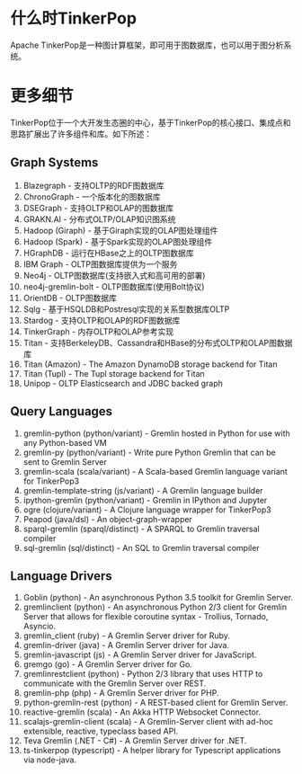 # 什么时TinkerPop
Apache TinkerPop是一种图计算框架，即可用于图数据库，也可以用于图分析系统。

# 更多细节
TinkerPop位于一个大开发生态圈的中心，基于TinkerPop的核心接口、集成点和思路扩展出了许多组件和库。如下所述：

## Graph Systems
1. Blazegraph - 支持OLTP的RDF图数据库
2. ChronoGraph - 一个版本化的图数据库
3. DSEGraph - 支持OLTP和OLAP的图数据库
4. GRAKN.AI - 分布式OLTP/OLAP知识图系统
5. Hadoop (Giraph) - 基于Giraph实现的OLAP图处理组件
6. Hadoop (Spark) - 基于Spark实现的OLAP图处理组件
7. HGraphDB - 运行在HBase之上的OLTP图数据库
8. IBM Graph - OLTP图数据库提供为一个服务
9. Neo4j - OLTP图数据库(支持嵌入式和高可用的部署)
10. neo4j-gremlin-bolt - OLTP图数据库(使用Bolt协议)
11. OrientDB - OLTP图数据库
12. Sqlg - 基于HSQLDB和Postresql实现的关系型数据库OLTP
13. Stardog - 支持OLTP和OLAP的RDF图数据库
14. TinkerGraph - 内存OLTP和OLAP参考实现
15. Titan - 支持BerkeleyDB、Cassandra和HBase的分布式OLTP和OLAP图数据库
16. Titan (Amazon) - The Amazon DynamoDB storage backend for Titan
17. Titan (Tupl) - The Tupl storage backend for Titan
18. Unipop - OLTP Elasticsearch and JDBC backed graph

## Query Languages
1. gremlin-python (python/variant) - Gremlin hosted in Python for use with any Python-based VM
2. gremlin-py (python/variant) - Write pure Python Gremlin that can be sent to Gremlin Server
3. gremlin-scala (scala/variant) - A Scala-based Gremlin language variant for TinkerPop3
4. gremlin-template-string (js/variant) - A Gremlin language builder
5. ipython-gremlin (python/variant) - Gremlin in IPython and Jupyter
6. ogre (clojure/variant) - A Clojure language wrapper for TinkerPop3
7. Peapod (java/dsl) - An object-graph-wrapper
8. sparql-gremlin (sparql/distinct) - A SPARQL to Gremlin traversal compiler
9. sql-gremlin (sql/distinct) - An SQL to Gremlin traversal compiler

## Language Drivers
1. Goblin (python) - An asynchronous Python 3.5 toolkit for Gremlin Server.
2. gremlinclient (python) - An asynchronous Python 2/3 client for Gremlin Server that allows for flexible coroutine syntax - Trollius, Tornado, Asyncio.
3. gremlin_client (ruby) - A Gremlin Server driver for Ruby.
4. gremlin-driver (java) - A Gremlin Server driver for Java.
5. gremlin-javascript (js) - A Gremlin Server driver for JavaScript.
6. gremgo (go) - A Gremlin Server driver for Go.
7. gremlinrestclient (python) - Python 2/3 library that uses HTTP to communicate with the Gremlin Server over REST.
8. gremlin-php (php) - A Gremlin Server driver for PHP.
9. python-gremlin-rest (python) - A REST-based client for Gremlin Server.
10. reactive-gremlin (scala) - An Akka HTTP Websocket Connector.
11. scalajs-gremlin-client (scala) - A Gremlin-Server client with ad-hoc extensible, reactive, typeclass based API.
12. Teva Gremlin (.NET - C#) - A Gremlin Server driver for .NET.
13. ts-tinkerpop (typescript) - A helper library for Typescript applications via node-java.
